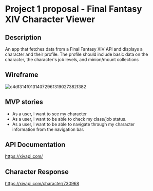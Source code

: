 # Project 1 proposal - Final Fantasy XIV Character Viewer
## Description
An app that fetches data from a Final Fantasy XIV API and displays a character and their profile. The profile should include basic data on the character, the character's job levels, and minion/mount collections
## Wireframe
![c4df314f01314072961319027382f382](https://user-images.githubusercontent.com/97875763/156426299-336c8cdb-9a77-4e88-a234-9116cde8d4b1.png)

## MVP stories
- As a user, I want to see my character
- As a user, I want to be able to check my class/job status.
- As a user, I want to be able to navigate through my character information from the navigation bar.
## API Documentation
https://xivapi.com/
## Character Response
https://xivapi.com/character/730968
